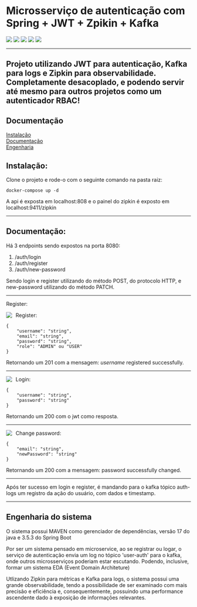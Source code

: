 # Microsserviço de autenticação com Spring + JWT + Zpikin + Kafka

<p>
  <img src="https://img.shields.io/badge/Java-ED8B00?style=for-the-badge&logo=java&logoColor=white"/>
  <img src="https://img.shields.io/badge/Spring-6DB33F?style=for-the-badge&logo=spring&logoColor=white"/>
  <img src="https://img.shields.io/badge/JWT-000000?style=for-the-badge&logo=JSON%20web%20tokens&logoColor=white"/>
  <img src="https://img.shields.io/badge/Kafka-0f0f0f?style=for-the-badge&logo=apachekafka&logoColor=white"/>
  <img src="https://img.shields.io/badge/Docker-2496ED?style=for-the-badge&logo=docker&logoColor=white"/>
</p>

---

## Projeto utilizando JWT para autenticação, Kafka para logs e Zipkin para observabilidade. Completamente desacoplado, e podendo servir até mesmo para outros projetos como um autenticador RBAC!

## Documentação

[Instalação](#instalação)  
[Documentação](#documentação)  
[Engenharia](#engenharia-do-sistema)

## Instalação:

Clone o projeto e rode-o com o seguinte comando na pasta raiz:

```
docker-compose up -d
```

A api é exposta em localhost:808 e o painel do zipkin é exposto em localhost:9411/zipkin

---

## Documentação:

Há 3 endpoints sendo expostos na porta 8080:

1. /auth/login
2. /auth/register
3. /auth/new-password

Sendo login e register utilizando do método POST, do protocolo HTTP, e new-password utilizando do método PATCH.

---

Register:

<p style="display:flex; align-items:center;gap:10px;"><img src="https://img.shields.io/badge/POST-yellow?style=for-the-badge"> Register:</p>

```
{
    "username": "string",
    "email": "string",
    "password": "string",
    "role": "ADMIN" ou "USER"
}
```

Retornando um 201 com a mensagem: _username_ registered successfully.

---

<p style="display:flex; align-items:center;gap:10px;"><img src="https://img.shields.io/badge/POST-yellow?style=for-the-badge"> Login:</p>

```
{
    "username": "string",
    "password": "string"
}
```

Retornando um 200 com o jwt como resposta.

---

<p style="display:flex; align-items:center;gap:10px;"><img src="https://img.shields.io/badge/PATCH-purple?style=for-the-badge
"> Change password:</p>

```
{
    "email": "string",
    "newPassword": "string"
}
```

Retornando um 200 com a mensagem: password successfully changed.

---

Após ter sucesso em login e register, é mandando para o kafka tópico auth-logs um registro da ação do usuário, com dados e timestamp.

---

## Engenharia do sistema


O sistema possui MAVEN como gerenciador de dependências, versão 17 do java e 3.5.3 do Spring Boot

Por ser um sistema pensado em microservice, ao se registrar ou logar, o serviço de autenticação envia um log no tópico 'user-auth' para o kafka, onde outros microsserviços poderiam estar escutando. Podendo, inclusive, formar um sistema EDA (Event Domain Architeture)

Utlizando Zipkin para métricas e Kafka para logs, o sistema possui uma grande observabilidade, tendo a possibilidade de ser examinado com mais precisão e eficiência e, consequentemente, possuindo uma performance ascendente dado à exposição de informações relevantes.
